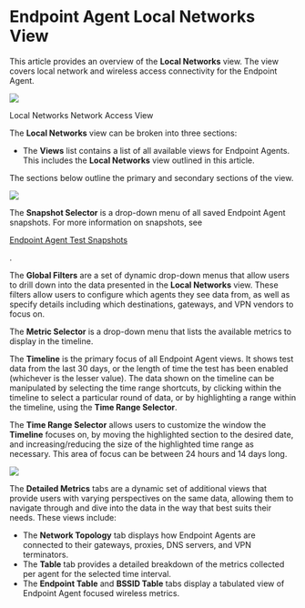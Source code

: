 # Endpoint Agent Local Networks View

This article provides an overview of the **Local Networks** view. The view covers local network and wireless access connectivity for the Endpoint Agent.

![](https://2360053865-files.gitbook.io/\~/files/v0/b/gitbook-x-prod.appspot.com/o/spaces%2F-M4QARF6s57qxMrOHDTZ%2Fuploads%2Fgit-blob-d5bfa7ce36a8f0753dbf013a5202ec522025bd29%2Fproduct-documentation\_endpoint-agent\_endpoint-agent-local-networks-view-1.png?alt=media)

Local Networks Network Access View

The **Local Networks** view can be broken into three sections:

* The **Views** list contains a list of all available views for Endpoint Agents. This includes the **Local Networks** view outlined in this article.

The sections below outline the primary and secondary sections of the view.

![](https://2360053865-files.gitbook.io/\~/files/v0/b/gitbook-x-prod.appspot.com/o/spaces%2F-M4QARF6s57qxMrOHDTZ%2Fuploads%2Fgit-blob-a8343c96fffa1d7d19151be8ae5a593eb4c27e6d%2Fproduct-documentation\_endpoint-agent\_endpoint-agent-local-networks-view-2.png?alt=media)

The **Snapshot Selector** is a drop-down menu of all saved Endpoint Agent snapshots. For more information on snapshots, see

[Endpoint Agent Test Snapshots](https://docs.thousandeyes.com/product-documentation/tests/sharing-test-data#endpoint-agent-test-snapshots)

.

The **Global Filters** are a set of dynamic drop-down menus that allow users to drill down into the data presented in the **Local Networks** view. These filters allow users to configure which agents they see data from, as well as specify details including which destinations, gateways, and VPN vendors to focus on.

The **Metric Selector** is a drop-down menu that lists the available metrics to display in the timeline.

The **Timeline** is the primary focus of all Endpoint Agent views. It shows test data from the last 30 days, or the length of time the test has been enabled (whichever is the lesser value). The data shown on the timeline can be manipulated by selecting the time range shortcuts, by clicking within the timeline to select a particular round of data, or by highlighting a range within the timeline, using the **Time Range Selector**.

The **Time Range Selector** allows users to customize the window the **Timeline** focuses on, by moving the highlighted section to the desired date, and increasing/reducing the size of the highlighted time range as necessary. This area of focus can be between 24 hours and 14 days long.

![](https://2360053865-files.gitbook.io/\~/files/v0/b/gitbook-x-prod.appspot.com/o/spaces%2F-M4QARF6s57qxMrOHDTZ%2Fuploads%2Fgit-blob-4eef1bf1f9f8aff541a029d31f5947e683394daa%2Fproduct-documentation\_endpoint-agent\_endpoint-agent-local-networks-view-3.png?alt=media)

The **Detailed Metrics** tabs are a dynamic set of additional views that provide users with varying perspectives on the same data, allowing them to navigate through and dive into the data in the way that best suits their needs. These views include:

* The **Network Topology** tab displays how Endpoint Agents are connected to their gateways, proxies, DNS servers, and VPN terminators.
* The **Table** tab provides a detailed breakdown of the metrics collected per agent for the selected time interval.
* The **Endpoint Table** and **BSSID Table** tabs display a tabulated view of Endpoint Agent focused wireless metrics.
